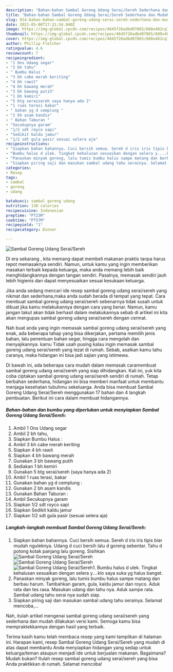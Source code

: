 ```yaml
---
description: "Bahan-bahan Sambal Goreng Udang Serai/Sereh Sederhana dan Mudah Dibuat"
title: "Bahan-bahan Sambal Goreng Udang Serai/Sereh Sederhana dan Mudah Dibuat"
slug: 914-bahan-bahan-sambal-goreng-udang-serai-sereh-sederhana-dan-mudah-dibuat
date: 2021-05-06T17:31:54.040Z
image: https://img-global.cpcdn.com/recipes/4645f26adbd07865/680x482cq70/sambal-goreng-udang-seraisereh-foto-resep-utama.jpg
thumbnail: https://img-global.cpcdn.com/recipes/4645f26adbd07865/680x482cq70/sambal-goreng-udang-seraisereh-foto-resep-utama.jpg
cover: https://img-global.cpcdn.com/recipes/4645f26adbd07865/680x482cq70/sambal-goreng-udang-seraisereh-foto-resep-utama.jpg
author: Phillip Fletcher
ratingvalue: 4.6
reviewcount: 7
recipeingredient:
- "1 Ons Udang segar"
- "2 bh tahu"
- " Bumbu Halus "
- "3 bh cabe merah keriting"
- "4 bh rawit"
- "4 bh bawang merah"
- "3 bh bawang putih"
- "1 bh kemiri"
- "5 btg seraisereh saya hanya ada 2"
- "1 ruas terasi bakar"
- " bahan yg d cemplung "
- "2 bh asam kandis"
- " Bahan Taburan "
- "Secukupnya garam"
- "1/2 sdt royco sapi"
- "Sedikit kaldu jamur"
- "1/2 sdt gula pasir sesuai selera aja"
recipeinstructions:
- "Siapkan bahan bahannya. Cuci bersih semua. Sereh d iris iris tipis biar mudah nguleknya. Udang d cuci bersih lalu d goreng sebentar. Tahu d potong kotak panjang lalu goreng. Sisihkan"
- "Bumbu halus d ulek. Tingkat kehalusan sesuaikan dengan selera y....klo saya suka yg halus banget."
- "Panaskan minyak goreng, lalu tumis bumbu halus sampe matang dan berbau harum. Tambahkan garam, gula, kaldu jamur dan royco. Aduk rata dan tes rasa. Masukan udang dan tahu nya. Aduk sampe rata. Sambal udang tahu serai nya sudah siap."
- "Siapkan piring saji dan masukan sambal udang tahu serainya. Selamat mencoba,..."
categories:
- Resep
tags:
- sambal
- goreng
- udang

katakunci: sambal goreng udang 
nutrition: 138 calories
recipecuisine: Indonesian
preptime: "PT23M"
cooktime: "PT57M"
recipeyield: "1"
recipecategory: Dinner

---
```



![Sambal Goreng Udang Serai/Sereh](https://img-global.cpcdn.com/recipes/4645f26adbd07865/680x482cq70/sambal-goreng-udang-seraisereh-foto-resep-utama.jpg)

Di era  sekarang , kita memang dapat membeli makanan praktis tanpa harus repot memasaknya sendiri. Namun, untuk kamu yang ingin memberikan masakan terbaik kepada keluarga, maka anda memang lebih baik menghidangkannya dengan tangan sendiri. Pasalnya, memasak sendiri jauh lebih higienis dan dapat menyesuaikan sesuai kesukaan keluarga.

Jika anda sedang mencari ide resep sambal goreng udang serai/sereh yang nikmat dan sederhana,maka anda sudah berada di tempat yang tepat. Cara membuat sambal goreng udang serai/sereh  sebenarnya tidak susah untuk dibuat jika kamu melakukannya dengan cara yang benar. Namun, kamu jangan takut akan tidak berhasil dalam melakukannya 
sebab di artikel ini kita akan mengupas sambal goreng udang serai/sereh dengan cermat.  



Nah buat anda yang ingin memasak sambal goreng udang serai/sereh yang enak, ada beberapa tahap yang bisa dikerjakan, pertama memilih jenis bahan, lalu penentuan bahan segar, hingga cara mengolah dan menyajikannya. kamu Tidak usah pusing kalau ingin memasak sambal goreng udang serai/sereh yang lezat di rumah. Sebab, asalkan kamu  tahu caranya, maka hidangan ini bisa jadi sajian yang istimewa.

Di bawah ini, ada beberapa cara mudah dalam memasak caramembuat sambal goreng udang serai/sereh yang siap dihidangkan. Kali ini, yuk kita coba ciptakan sambal goreng udang serai/sereh sendiri di rumah. Tetap berbahan sederhana, hidangan ini bisa memberi manfaat untuk membantu menjaga kesehatan tubuhmu sekeluarga. Anda bisa membuat Sambal Goreng Udang Serai/Sereh menggunakan 17 bahan dan 4 langkah pembuatan. Berikut ini cara dalam membuat hidangannya.

<!--inarticleads1-->

##### Bahan-bahan dan bumbu yang diperlukan untuk menyiapkan Sambal Goreng Udang Serai/Sereh:

1. Ambil 1 Ons Udang segar
1. Ambil 2 bh tahu,
1. Siapkan  Bumbu Halus :
1. Ambil 3 bh cabe merah keriting
1. Siapkan 4 bh rawit
1. Siapkan 4 bh bawang merah
1. Gunakan 3 bh bawang putih
1. Sediakan 1 bh kemiri
1. Gunakan 5 btg serai/sereh (saya hanya ada 2)
1. Ambil 1 ruas terasi, bakar
1. Gunakan  bahan yg d cemplung :
1. Gunakan 2 bh asam kandis
1. Gunakan  Bahan Taburan :
1. Ambil Secukupnya garam
1. Siapkan 1/2 sdt royco sapi
1. Siapkan Sedikit kaldu jamur
1. Siapkan 1/2 sdt gula pasir (sesuai selera aja)




<!--inarticleads2-->

##### Langkah-langkah membuat Sambal Goreng Udang Serai/Sereh:

1. Siapkan bahan bahannya. Cuci bersih semua. Sereh d iris iris tipis biar mudah nguleknya. Udang d cuci bersih lalu d goreng sebentar. Tahu d potong kotak panjang lalu goreng. Sisihkan
<img src="https://img-global.cpcdn.com/steps/78dd2735dbdf3c13/160x128cq70/sambal-goreng-udang-seraisereh-langkah-memasak-1-foto.jpg" alt="Sambal Goreng Udang Serai/Sereh"><img src="https://img-global.cpcdn.com/steps/7846d9c9b11cdc19/160x128cq70/sambal-goreng-udang-seraisereh-langkah-memasak-1-foto.jpg" alt="Sambal Goreng Udang Serai/Sereh"><img src="https://img-global.cpcdn.com/steps/dcdc875bd34d6e67/160x128cq70/sambal-goreng-udang-seraisereh-langkah-memasak-1-foto.jpg" alt="Sambal Goreng Udang Serai/Sereh">1. Bumbu halus d ulek. Tingkat kehalusan sesuaikan dengan selera y....klo saya suka yg halus banget.
1. Panaskan minyak goreng, lalu tumis bumbu halus sampe matang dan berbau harum. Tambahkan garam, gula, kaldu jamur dan royco. Aduk rata dan tes rasa. Masukan udang dan tahu nya. Aduk sampe rata. Sambal udang tahu serai nya sudah siap.
1. Siapkan piring saji dan masukan sambal udang tahu serainya. Selamat mencoba,...




Nah, itulah artikel mengenai  sambal goreng udang serai/sereh  yang sederhana dan mudah dilakukan versi kami. Semoga kamu bisa mempraktekkannya dengan hasil yang terbaik. 

Terima kasih kamu telah membaca resep yang kami tampilkan di halaman ini. Harapan kami, resep  Sambal Goreng Udang Serai/Sereh yang mudah di atas dapat membantu Anda menyiapkan hidangan yang sedap untuk keluarga/teman ataupun menjadi ide untuk berjualan makanan. Bagaimana? Mudah bukan? Itulah resep sambal goreng udang serai/sereh yang bisa Anda praktikkan di rumah. Selamat mencoba!

